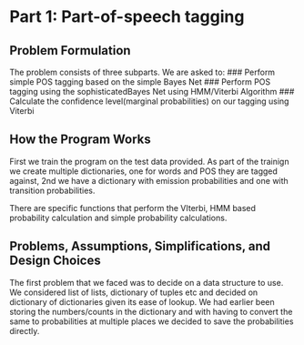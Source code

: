 # Part 1: Part-of-speech tagging

## Problem Formulation

The problem consists of three subparts. We are asked to:
	### Perform simple POS tagging based on the simple Bayes Net
	### Perform POS tagging using the sophisticatedBayes Net using HMM/Viterbi Algorithm
	### Calculate the confidence level(marginal probabilities) on our tagging using Viterbi

## How the Program Works

First we train the program on the test data provided. As part of the trainign we create multiple dictionaries, one for words and POS they are tagged against, 2nd we have a dictionary with emission probabilities and one with transition probabilities.

There are specific functions that perform the VIterbi, HMM based probability calculation and simple probability calculations.

## Problems, Assumptions, Simplifications, and Design Choices

The first problem that we faced was to decide on a data structure to use. We considered list of lists, dictionary of tuples etc and decided on dictionary of dictionaries given its ease of lookup. We had earlier been storing the numbers/counts in the dictionary and with having to convert the same to probabilities at multiple places we decided to save the probabilities directly. 


